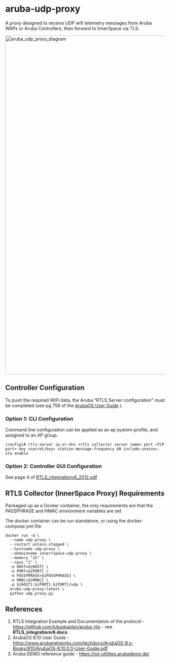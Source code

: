 # aruba-udp-proxy
A proxy designed to receive UDP wifi telemetry messages from Aruba WAPs or Aruba Controllers, then forward to InnerSpace via TLS.

<img width="1065" alt="aruba_udp_proxy_diagram" src="https://github.com/user-attachments/assets/cd12e851-a1ec-4488-ba22-cb4d40e1715c">

## Controller Configuration
To push the required WIFI data, the Aruba “RTLS Server configuration” must be completed (see pg 758 of the <a href="https://www.arubanetworks.com/techdocs/ArubaOS-8.x-Books/810/ArubaOS-8.10.0.0-User-Guide.pdf">ArubaOS User Guide</a> ).

### Option 1: CLI Configuration

Command line configuration can be applied as an ap system-profile, and assigned to an AP group.
```
(config)# rtls-server ip-or-dns <rtls collector server name> port <TCP port> key <secret/key> station-message-frequency 60 include-unassoc-sta enable
```

### Option 2: Controller GUI Configuration

See page 4 of <a href="https://github.com/innerspacehq/aruba-udp-proxy/blob/main/RTLS_integrationv6_2012.pdf">RTLS_integrationv6_2012.pdf</a>



## RTLS Collector (InnerSpace Proxy) Requirements
Packaged up as a Docker container, the only requirements are that the PASSPHRASE and HMAC environment variables are set

The docker container can be run standalone, or using the docker-compose.yml file

```
docker run -d \
  --name udp-proxy \
  --restart unless-stopped \
  --hostname udp-proxy \
  --domainname innerrspace-udp-proxy \
  --memory "1G" \
  --cpus "1" \
  -e HOST=${HOST} \
  -e PORT=${PORT} \
  -e PASSPHRASE=${PASSPHRASE} \
  -e HMAC=${HMAC} \
  -p ${HOST}:${PORT}:${PORT}/udp \
  aruba-udp-proxy:latest \
  python udp_proxy.py
```


## References

1.  RTLS Integration Example and Documentation of the protocol - https://github.com/lukaskaplan/aruba-rtls - see **RTLS_integrationv6.docx** .
2.  ArubaOS 8.10 User Guide - https://www.arubanetworks.com/techdocs/ArubaOS-8.x-Books/810/ArubaOS-8.10.0.0-User-Guide.pdf
3.  Aruba DEMO reference guide - https://iot-utilities.arubademo.de/
